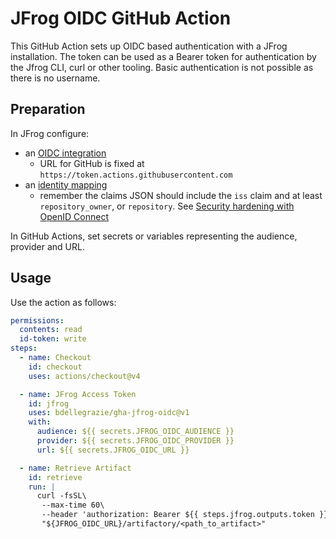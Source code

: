 # JFrog OIDC GitHub Action

This GitHub Action sets up OIDC based authentication with a JFrog installation.
The token can be used as a Bearer token for authentication by the Jfrog CLI,
curl or other tooling. Basic authentication is not possible as there is no
username.

## Preparation

In JFrog configure:

- an [OIDC integration][1]
  - URL for GitHub is fixed at `https://token.actions.githubusercontent.com`
- an [identity mapping][2]
  - remember the claims JSON should include the `iss` claim and at least
    `repository_owner`, or `repository`. See [Security hardening with OpenID
    Connect][3]

In GitHub Actions, set secrets or variables representing the audience, provider
and URL.

## Usage

Use the action as follows:

```yaml
permissions:
  contents: read
  id-token: write
steps:
  - name: Checkout
    id: checkout
    uses: actions/checkout@v4

  - name: JFrog Access Token
    id: jfrog
    uses: bdellegrazie/gha-jfrog-oidc@v1
    with:
      audience: ${{ secrets.JFROG_OIDC_AUDIENCE }}
      provider: ${{ secrets.JFROG_OIDC_PROVIDER }}
      url: ${{ secrets.JFROG_OIDC_URL }}

  - name: Retrieve Artifact
    id: retrieve
    run: |
      curl -fsSL\
       --max-time 60\
       --header 'authorization: Bearer ${{ steps.jfrog.outputs.token }}'\
       "${JFROG_OIDC_URL}/artifactory/<path_to_artifact>"
```

<!-- References -->

[1]:
  https://jfrog.com/help/r/jfrog-platform-administration-documentation/configure-an-oidc-integration
[2]:
  https://jfrog.com/help/r/jfrog-platform-administration-documentation/configure-identity-mappings
[3]:
  https://docs.github.com/en/actions/security-for-github-actions/security-hardening-your-deployments/about-security-hardening-with-openid-connect
